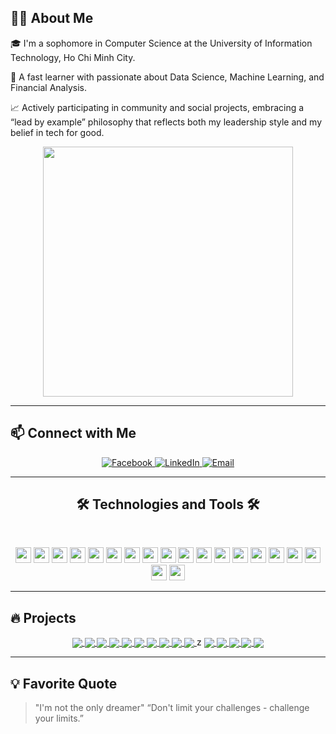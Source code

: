 

## 👨‍💻 About Me

🎓 I'm a sophomore in Computer Science at the University of Information Technology, Ho Chi Minh City.

🚀 A fast learner with passionate about Data Science, Machine Learning, and Financial Analysis.

📈 Actively participating in community and social projects, embracing a “lead by example” philosophy that reflects both my leadership style and my belief in tech for good.

<div align="center"> 
  
  <a href="https://github.com/paht2005">
    <img width="400" src="https://github-readme-stats-git-masterrstaa-rickstaa.vercel.app/api?username=paht2005&show_icons=true&theme=tokyonight&hide=contribs,prs,issues" />
  </a>
</div>

---

## 📫 Connect with Me

<p align="center">
  <a href="https://www.facebook.com/phat.nguyencong.2005/" target="_blank">
    <img src="https://img.icons8.com/bubbles/100/000000/facebook-new.png" alt="Facebook" />
  </a>
  <a href="https://www.linkedin.com/in/ncphat25/" target="_blank">
    <img src="https://img.icons8.com/bubbles/100/000000/linkedin.png" alt="LinkedIn" />
  </a>
  <a href="mailto:congphatnguyen.work@gmail.com" target="_blank">
    <img src="https://img.icons8.com/bubbles/100/000000/apple-mail.png" alt="Email" />
  </a>
  
</p>

---

## 

<h2 align="center">🛠 Technologies and Tools 🛠</h2>
<br>
<p align="center">
  <!-- Programming Languages -->
  <img src="https://img.shields.io/badge/Python-282C34?logo=python&logoColor=3776AB" height="25" />
  <img src="https://img.shields.io/badge/SQL-282C34?logo=mysql&logoColor=4479A1" height="25" />
  <img src="https://img.shields.io/badge/JavaScript-282C34?logo=javascript&logoColor=F7DF1E" height="25" />
  <img src="https://img.shields.io/badge/C++-282C34?logo=c%2b%2b&logoColor=00599C" height="25" />
  <img src="https://img.shields.io/badge/HTML-282C34?logo=html5&logoColor=E34F26" height="25" />
  <img src="https://img.shields.io/badge/CSS-282C34?logo=css3&logoColor=1572B6" height="25" />

  <!-- Tools & Frameworks -->
  
  <img src="https://img.shields.io/badge/Docker-282C34?logo=docker&logoColor=2496ED" height="25" />
  <img src="https://img.shields.io/badge/Git-282C34?logo=git&logoColor=F05032" height="25" />
  <img src="https://img.shields.io/badge/Flask-282C34?logo=flask&logoColor=FFFFFF" height="25" />
  <img src="https://img.shields.io/badge/Streamlit-282C34?logo=streamlit&logoColor=FF4B4B" height="25" />
  <img src="https://img.shields.io/badge/Jupyter-282C34?logo=jupyter&logoColor=F37626" height="25" />

  <!-- Libraries -->
  <img src="https://img.shields.io/badge/Pandas-282C34?logo=pandas&logoColor=150458" height="25" />
  <img src="https://img.shields.io/badge/Numpy-282C34?logo=numpy&logoColor=013243" height="25" />
  <img src="https://img.shields.io/badge/Scikit--Learn-282C34?logo=scikit-learn&logoColor=F7931E" height="25" />
  <img src="https://img.shields.io/badge/PyTorch-282C34?logo=pytorch&logoColor=EE4C2C" height="25" />
  <img src="https://img.shields.io/badge/Matplotlib-282C34?logo=plotly&logoColor=3F4F75" height="25" />

  <!-- Others -->
  <img src="https://custom-icon-badges.demolab.com/badge/Power%20BI-F1C912?logo=power-bi&logoColor=fff" height="25" />
  <img src="https://custom-icon-badges.demolab.com/badge/Tableau-0176D3?logo=tableau&logoColor=fff" height="25" />
  <img src="https://img.shields.io/badge/Figma-282C34?logo=figma&logoColor=F24E1E" height="25" />
  
</p>



---

## 🔥 Projects

<div align="center"> 
  
  <a href="https://github.com/paht2005/AI_Voice_Assistant">
    <!-- Change the `github-readme-stats.anuraghazra1.vercel.app` to `github-readme-stats.vercel.app`  -->
    <img align="center" src="https://github-readme-stats.vercel.app/api/pin/?username=paht2005&repo=AI_Voice_Assistant&theme=merko" />
  </a>
  <a href="https://github.com/paht2005/pharmacy-ai-suite">
    <img align="center" src="https://github-readme-stats.vercel.app/api/pin/?username=paht2005&repo=pharmacy-ai-suite&theme=gruvbox" />
  </a>
  <a href="https://github.com/paht2005/simple-portfolio-website-with-flask">
    <img align="center" src="https://github-readme-stats.vercel.app/api/pin/?username=paht2005&repo=simple-portfolio-website-with-flask&theme=dracula" />
  </a>
  <a href="https://github.com/paht2005/PythonGame_Rock-Scissors-Paper">
    <img align="center" src="https://github-readme-stats.vercel.app/api/pin/?username=paht2005&repo=PythonGame_Rock-Scissors-Paper&theme=dark" />
  </a>
  <a href="https://github.com/paht2005/Loan-Approval-Prediction-CourseProject">
    <img align="center" src="https://github-readme-stats.vercel.app/api/pin/?username=paht2005&repo=Loan-Approval-Prediction-CourseProject&theme=radical" />
  </a>
  <a href="https://github.com/paht2005/Realtime-Stock-Analysis-Tool-for-Vietnam-Market">
    <img align="center" src="https://github-readme-stats.vercel.app/api/pin/?username=paht2005&repo=Realtime-Stock-Analysis-Tool-for-Vietnam-Market&theme=cobalt" />
  </a>
  
  <a href="https://github.com/paht2005/AI-Powered-Resume-Screener-Web-App">
    <img align="center" src="https://github-readme-stats.vercel.app/api/pin/?username=paht2005&repo=AI-Powered-Resume-Screener-Web-App&theme=synthwave" />
  </a>
  <a href="https://github.com/paht2005/Vietnamese-Sentiment-Classifier-WebApp-with-Streamlit">
    <img align="center" src="https://github-readme-stats.vercel.app/api/pin/?username=paht2005&repo=Vietnamese-Sentiment-Classifier-WebApp-with-Streamlit&theme=highcontrast" />
  </a>
  <a href="https://github.com/paht2005/some_Object-Oriented_miniProjects">
    <img align="center" src="https://github-readme-stats.vercel.app/api/pin/?username=paht2005&repo=some_Object-Oriented_miniProjects&theme=gruvbox" />
  </a>
  <a href="https://github.com/paht2005/Python-GUI_miniProjects">
    <img align="center" src="https://github-readme-stats.vercel.app/api/pin/?username=paht2005&repo=Python-GUI_miniProjects&theme=dark" />
  </a>z
  <a href="https://github.com/paht2005/Data-Visualizer-App-linechart">
    <img align="center" src="https://github-readme-stats.vercel.app/api/pin/?username=paht2005&repo=Data-Visualizer-App-linechart&theme=radical" />
  </a>
  <a href="https://github.com/paht2005/Personal-Budget-Planner-App">
    <img align="center" src="https://github-readme-stats.vercel.app/api/pin/?username=paht2005&repo=Personal-Budget-Planner-App&theme=merko" />
  </a>
  
  <a href="https://github.com/paht2005/mini-AI-Agent-Chatbot-with-Flet">
    <img align="center" src="https://github-readme-stats.vercel.app/api/pin/?username=paht2005&repo=mini-AI-Agent-Chatbot-with-Flet&theme=onedark" />
  </a>
  <a href="https://github.com/paht2005/Markdown-to-HTML-Converter-Tools">
    <img align="center" src="https://github-readme-stats.vercel.app/api/pin/?username=paht2005&repo=Markdown-to-HTML-Converter-Tools&theme=cobalt" />
  </a>
  <a href="https://github.com/paht2005/-Titanic-Survival-Prediction-Using-Machine-Learning">
    <img align="center" src="https://github-readme-stats.vercel.app/api/pin/?username=paht2005&repo=-Titanic-Survival-Prediction-Using-Machine-Learning&theme=onedark" />
  </a>
</div>



---

## 💡 Favorite Quote

> "I'm not the only dreamer"
> “Don't limit your challenges - challenge your limits.”
